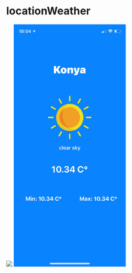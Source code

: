# locationWeather
<img src="https://user-images.githubusercontent.com/103604558/197086298-2a152e8e-7ba7-4227-b479-7c7409142f93.jpeg" width="300" > <img src="https://raw.githubusercontent.com/omerUnver/locationWeather/main/images/9235cad7-2a94-4af8-9d97-85979fe374ff.jpg" width="300" >
